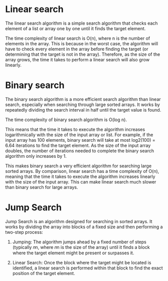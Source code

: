 # Linear search
The linear search algorithm is a simple search algorithm that checks each element of a list or array one by one until it finds the target element.

The time complexity of linear search is O(n), where n is the number of elements in the array. This is because in the worst case, the algorithm will have to check every element in the array before finding the target (or determining that the target is not in the array). Therefore, as the size of the array grows, the time it takes to perform a linear search will also grow linearly.

# Binary search
The binary search algorithm is a more efficient search algorithm than linear search, especially when searching through large sorted arrays. It works by repeatedly dividing the search interval in half until the target value is found.

The time complexity of binary search algorithm is O(log n).

This means that the time it takes to execute the algorithm increases logarithmically with the size of the input array or list. For example, if the input array has 100 elements, binary search will take at most log2(100) = 6.64 iterations to find the target element. As the size of the input array doubles, the number of iterations needed to complete the binary search algorithm only increases by 1.

This makes binary search a very efficient algorithm for searching large sorted arrays. By comparison, linear search has a time complexity of O(n), meaning that the time it takes to execute the algorithm increases linearly with the size of the input array. This can make linear search much slower than binary search for large arrays.

# Jump Search
Jump Search is an algorithm designed for searching in sorted arrays. It works by dividing the array into blocks of a fixed size and then performing a two-step process:

1. Jumping: The algorithm jumps ahead by a fixed number of steps (typically 𝑛n, where 𝑛n is the size of the array) until it finds a block where the target element might be present or surpasses it.

2. Linear Search: Once the block where the target might be located is identified, a linear search is performed within that block to find the exact position of the target element.